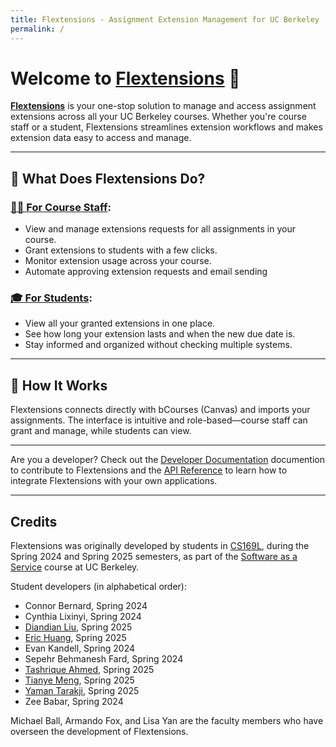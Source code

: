 ```yaml
---
title: Flextensions - Assignment Extension Management for UC Berkeley
permalink: /
---
```

<!-- NOTE to Authors: all absolute URLs should start with /flextensions/
-->

# Welcome to [Flextensions][flextensions] 👋

[**Flextensions**][flextensions] is your one-stop solution to manage and access assignment extensions across all your UC Berkeley courses. Whether you're course staff or a student, Flextensions streamlines extension workflows and makes extension data easy to access and manage.

[flextensions]: https://flextensions.berkeley.edu

---

## 🚀 What Does Flextensions Do?

### [🧑‍🏫 For Course Staff](/flextensions/instructors/):
- View and manage extensions requests for all assignments in your course.
- Grant extensions to students with a few clicks.
- Monitor extension usage across your course.
- Automate approving extension requests and email sending

### [🎓 For Students](/flextensions/students/):
- View all your granted extensions in one place.
- See how long your extension lasts and when the new due date is.
- Stay informed and organized without checking multiple systems.

---

## 🔧 How It Works

Flextensions connects directly with bCourses (Canvas) and imports your assignments. The interface is intuitive and role-based—course staff can grant and manage, while students can view.

---

Are you a developer? Check out the [Developer Documentation](/flextensions/developers/) documention to contribute to Flextensions and the [API Reference](/flextensions/api/) to learn how to integrate Flextensions with your own applications.

---

## Credits

Flextensions was originally developed by students in [CS169L](https://saasbook.info), during the Spring 2024 and Spring 2025 semesters, as part of the [Software as a Service](https://saasbook.info) course at UC Berkeley.

Student developers (in alphabetical order):

* Connor Bernard, Spring 2024
* Cynthia Lixinyi, Spring 2024
* [Diandian Liu](https://www.linkedin.com/in/diandian-liu/), Spring 2025
* [Eric Huang](https://huanger2.github.io), Spring 2025
* Evan Kandell, Spring 2024
* Sepehr Behmanesh Fard, Spring 2024
* [Tashrique Ahmed](https://tashrique.com), Spring 2025
* [Tianye Meng](https://www.linkedin.com/in/tianye-meng-611b22253/), Spring 2025
* [Yaman Tarakji](https://www.linkedin.com/in/yaman-tarakji-602530196), Spring 2025
* Zee Babar, Spring 2024

Michael Ball, Armando Fox, and Lisa Yan are the faculty members who have overseen the development of Flextensions.
